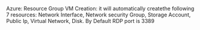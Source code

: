 Azure:
Resource Group
VM Creation: it will automatically createthe following 7 resources:
  Network Interface, Network security Group, Storage Account, Public Ip, Virtual Network, Disk.
  By Default RDP port is 3389
